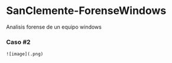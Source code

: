 # SanClemente-ForenseWindows
Analisis forense de un equipo windows


### Caso #2

    ![image](.png)

